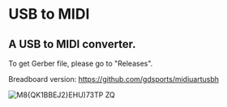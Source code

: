 # USB to MIDI

## A USB to MIDI converter.

To get Gerber file, please go to "Releases".

Breadboard version: https://github.com/gdsports/midiuartusbh

![M8{QK1BBEJ2}EHU)73TP ZQ](https://user-images.githubusercontent.com/69373938/165759212-0fa3f885-fa86-441a-86b0-2143157bed1d.png)
